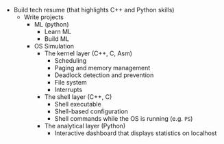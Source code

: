 - Build tech resume (that highlights C++ and Python skills)
  - Write projects
    - ML (python)
      - Learn ML
      - Build ML
    - OS Simulation
      - The kernel layer (C++, C, Asm)
        - Scheduling
        - Paging and memory management
        - Deadlock detection and prevention
        - File system
        - Interrupts
      - The shell layer (C++, C)
        - Shell executable
        - Shell-based configuration
        - Shell commands while the OS is running (e.g. `PS`)
      - The analytical layer (Python)
        - Interactive dashboard that displays statistics on localhost
